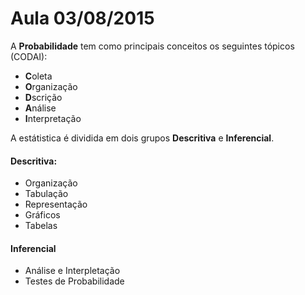 # Aula 03/08/2015

A **Probabilidade** tem como principais conceitos os seguintes tópicos (CODAI):

 - **C**oleta
 - **O**rganização
 - **D**scrição
 - **A**nálise
 - **I**nterpretação

A estátistica é dividida em dois grupos **Descritiva** e **Inferencial**.

#### Descritiva:
 - Organização
 - Tabulação
 - Representação
 - Gráficos
 - Tabelas

#### Inferencial
 - Análise e Interpletação
 - Testes de Probabilidade
